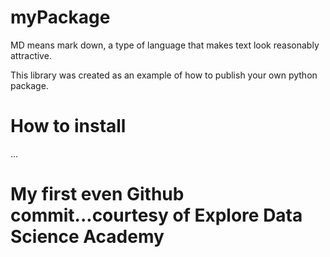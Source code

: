 # myPackage

MD means mark down, a type of language that makes text look reasonably attractive.

This library was created as an example of how to publish your own python package.

# How to install

...

# My first even Github commit...courtesy of Explore Data Science Academy
